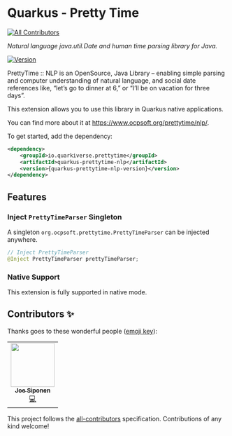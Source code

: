 # Quarkus - Pretty Time
<!-- ALL-CONTRIBUTORS-BADGE:START - Do not remove or modify this section -->
[![All Contributors](https://img.shields.io/badge/all_contributors-2-orange.svg?style=flat-square)](#contributors-)
<!-- ALL-CONTRIBUTORS-BADGE:END -->
_Natural language java.util.Date and human time parsing library for Java._

[![Version](https://img.shields.io/maven-central/v/io.quarkiverse.prettytime/?logo=apache-maven&style=for-the-badge)](https://search.maven.org/artifact/io.quarkiverse.prettytime/quarkus-prettytime-nlp)

PrettyTime :: NLP is an OpenSource, Java Library – enabling simple parsing and computer understanding of natural language, and social date references like, “let’s go to dinner at 6,” or “I’ll be on vacation for three days”.

This extension allows you to use this library in Quarkus native applications.

You can find more about it at https://www.ocpsoft.org/prettytime/nlp/.

To get started, add the dependency:

```xml
<dependency>
    <groupId>io.quarkiverse.prettytime</groupId>
    <artifactId>quarkus-prettytime-nlp</artifactId>
    <version>{quarkus-prettytime-nlp-version}</version>
</dependency>
```

## Features

### Inject `PrettyTimeParser` Singleton

A singleton `org.ocpsoft.prettytime.PrettyTimeParser` can be injected anywhere. 

```java
// Inject PrettyTimeParser
@Inject PrettyTimeParser prettyTimeParser;
```

### Native Support

This extension is fully supported in native mode.

## Contributors ✨

Thanks goes to these wonderful people ([emoji key](https://allcontributors.org/docs/en/emoji-key)):

<!-- ALL-CONTRIBUTORS-LIST:START - Do not remove or modify this section -->
<!-- prettier-ignore-start -->
<!-- markdownlint-disable -->
<table>
  <tr>
    <td align="center"><a href="https://github.com/joes"><img src="https://avatars.githubusercontent.com/u/32820?s=100&v=4" width="100px;" alt=""/><br /><sub><b>Joe Siponen</b></sub></a><br /><a href="https://github.com/quarkiverse/quarkus-prettytime-nlp/commits?author=joes" title="Code">💻</a></td>
  </tr>
</table>

<!-- markdownlint-restore -->
<!-- prettier-ignore-end -->

<!-- ALL-CONTRIBUTORS-LIST:END -->

This project follows the [all-contributors](https://github.com/all-contributors/all-contributors) specification. Contributions of any kind welcome!
